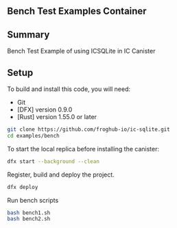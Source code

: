 ## Bench Test Examples Container

## Summary
Bench Test Example of using ICSQLite in IC Canister

## Setup

To build and install this code, you will need:

- Git
- [DFX] version 0.9.0
- [Rust] version 1.55.0 or later

```sh
git clone https://github.com/froghub-io/ic-sqlite.git
cd examples/bench 
```

To start the local replica before installing the canister:

```sh
dfx start --background --clean
```

Register, build and deploy the project.
```sh
dfx deploy
```

Run bench scripts
```sh
bash bench1.sh
bash bench2.sh
```